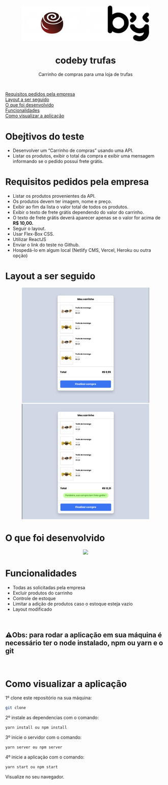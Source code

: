 <p align="center">
  <img src="/src/assets/images/codetrufas.svg" width="400px" />
</p>

<h1 align="center">codeby trufas</h1>
<p align="center">Carrinho de compras para uma loja de trufas</p>

<br />

<p align="left">
<a href="#requisitos-pedidos-pela-empresa">Requisitos pedidos pela empresa</a></br>
<a href="#layout-a-ser-seguido">Layout a ser seguido</a></br>
<a href="#o-que-foi-desenvolvido">O que foi desenvolvido</a></br>
<a href="#funcionalidades">Funcionalidades</a></br>
<a href="#como-visualizar-a-aplicacao">Como visualizar a aplicação</a></br>
</p>

# Obejtivos do teste

- Desenvolver um “Carrinho de compras” usando uma API.
- Listar os produtos, exibir o total da compra e exibir uma mensagem informando se o pedido possui frete grátis.

# Requisitos pedidos pela empresa

- Listar os produtos provenientes da API.
- Os produtos devem ter imagem, nome e preço.
- Exibir ao fim da lista o valor total de todos os produtos.
- Exibir o texto de frete grátis dependendo do valor do carrinho.
- O texto de frete grátis deverá aparecer apenas se o valor for acima de **R$ 10,00.**
- Seguir o layout.
- Usar Flex-Box CSS.
- Utilizar ReactJS
- Enviar o link do teste no Github.
- Hospedá-lo em algum local (Netlify CMS, Vercel, Heroku ou outra opção)

# Layout a ser seguido

<div align="center">
<img src="/src/assets/images/abaixo-de-10.jpg" width="400px"/>
<img src="/src/assets/images/acima-de-10.jpg" width="400px"/>
</div>
  
# O que foi desenvolvido

<div align="center">
<img src="/src/assets/images/codeby.gif" width="800px"/>
</div>
  
# Funcionalidades

- Todas as solicitadas pela empresa
- Excluir produtos do carrinho
- Controle de estoque
- Limitar a adição de produtos caso o estoque esteja vazio
- Layout modificado

</br><h2>⚠️Obs: para rodar a aplicação em sua máquina é necessário ter o node instalado, npm ou yarn e o git</h2></br>

# Como visualizar a aplicação

1º clone este repositório na sua máquina:

```sh
git clone
```

2º instale as dependencias com o comando:

```sh
yarn install ou npm install
```

3º inicie o servidor com o comando:

```sh
yarn server ou npm server
```

4º inicie a aplicação com o comando:

```sh
yarn start ou npm start
```

Visualize no seu navegador.
